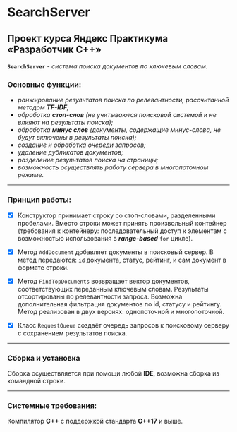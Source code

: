 # SearchServer

## Проект курса Яндекс Практикума **«Разработчик С++»**

**`SearchServer`**  -  *система поиска документов по ключевым словам.*

### **Основные функции:**
+	*ранжирование результатов поиска по релевантности, рассчитанной методом **TF-IDF**;*
+	*обработка **стоп-слов** (не учитываются поисковой системой и не влияют на результаты поиска);*
+	*обработка **минус слов** (документы, содержащие минус-слова, не будут включены в результаты поиска);*
+	*создание и обработка очереди запросов;*
+	*удаление дубликатов документов;*
+	*разделение результатов поиска на страницы;*
+	*возможность осуществлять работу сервера в многопоточном режиме.*
___
### **Принцип работы:**

+ [x] Конструктор принимает строку со стоп-словами, разделенными пробелами. Вместо строки может принять произвольный контейнер (требования к контейнеру: последовательный доступ к элементам с возможностью использования в ***range-based*** `for` цикле).

+ [x] Метод `AddDocument` добавляет документы в поисковый сервер. В метод передаются: `id` документа, статус, рейтинг, и сам документ в формате строки. 

+ [x] Метод `FindTopDocuments` возвращает вектор документов, соответствующих переданным ключевым словам. Результаты отсортированы по релевантности запроса. Возможна дополнительная фильтрация документов по id, статусу и рейтингу. Метод реализован в двух версиях: однопоточной и многопоточной.

+ [x] Класс `RequestQueue` создаёт очередь запросов к поисковому серверу с сохранением результатов поиска.
___


### Сборка и установка

Сборка осуществляется при помощи любой **IDE**, возможна сборка из командной строки.
___
### Системные требования:
Компилятор **С++** с поддержкой стандарта **С++17** и выше.






